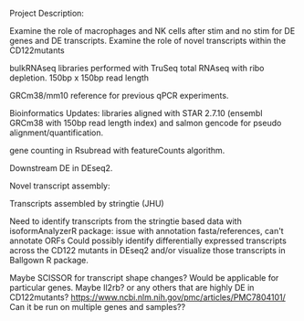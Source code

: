 Project Description:

Examine the role of macrophages and NK cells after stim and no stim for DE genes and DE transcripts. Examine the role of novel transcripts within the CD122mutants

bulkRNAseq libraries performed with TruSeq total RNAseq with ribo depletion. 150bp x 150bp read length

GRCm38/mm10 reference for previous qPCR experiments.

Bioinformatics Updates:
libraries aligned with STAR 2.7.10 (ensembl GRCm38 with 150bp read length index) and salmon gencode for pseudo alignment/quantification.

gene counting in Rsubread with featureCounts algorithm.

Downstream DE in DEseq2. 


Novel transcript assembly:

Transcripts assembled by stringtie (JHU)

Need to identify transcripts from the stringtie based data with isoformAnalyzerR package: issue with annotation fasta/references, can't annotate ORFs
Could possibly identify differentially expressed transcripts across the CD122 mutants in DEseq2 and/or visualize those transcripts in Ballgown R package.

Maybe SCISSOR for transcript shape changes? Would be applicable for particular genes. Maybe Il2rb? or any others that are highly DE in CD122mutants?
https://www.ncbi.nlm.nih.gov/pmc/articles/PMC7804101/
Can it be run on multiple genes and samples??

